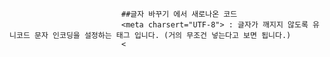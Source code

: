                              ##글자 바꾸기 에서 새로나온 코드
                             <meta charsert="UTF-8"> : 글자가 깨지지 않도록 유니코드 문자 인코딩을 설정하는 태그 입니다. (거의 무조건 넣는다고 보면 됩니다.)
                             <
